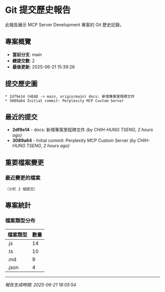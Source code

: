 # Git 提交歷史報告

此報告展示 MCP Server Development 專案的 Git 歷史記錄。

## 專案概覽

- **當前分支**: main
- **總提交數**: 2
- **最後更新**: 2025-06-21 15:39:26

## 提交歷史圖

```
* 2df9e14 (HEAD -> main, origin/main) docs: 新增專案里程碑文件
* 3089a64 Initial commit: Perplexity MCP Custom Server
```

## 最近的提交

- **2df9e14** - docs: 新增專案里程碑文件 _(by CHIH-HUNG TSENG, 2 hours ago)_
- **3089a64** - Initial commit: Perplexity MCP Custom Server _(by CHIH-HUNG TSENG, 2 hours ago)_

## 重要檔案變更

### 最近變更的檔案
```
（少於 2 個提交）
```

## 專案統計

### 檔案類型分布

| 檔案類型 | 數量 |
|---------|------|
| .js | 14 |
| .ts | 10 |
| .md | 9 |
| .json | 4 |

---

_報告生成時間: 2025-06-21 18:05:54_
